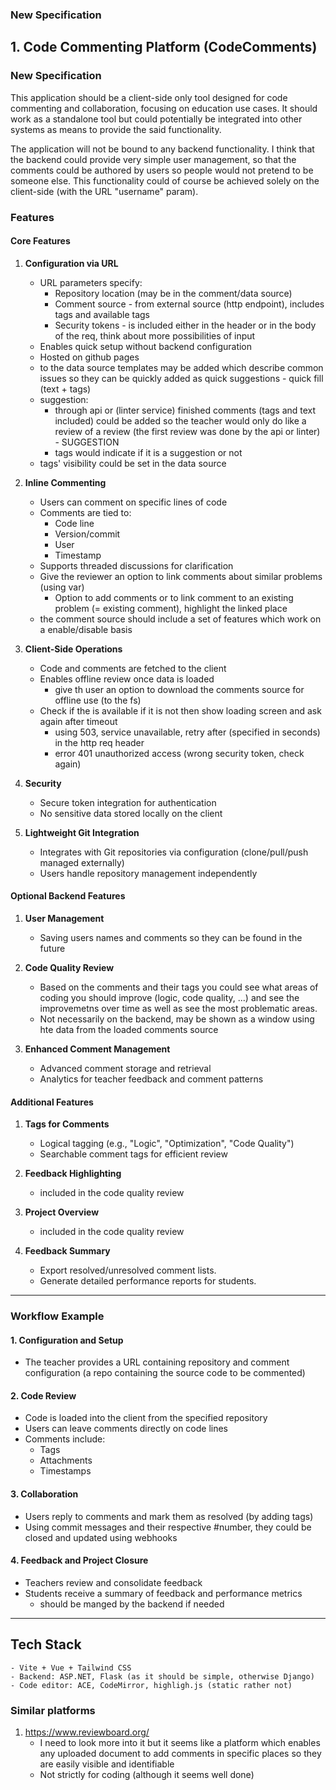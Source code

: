 ### New Specification

## 1. Code Commenting Platform (CodeComments)

### New Specification

This application should be a client-side only tool designed for code commenting and collaboration, focusing on education use cases. It should work as a standalone tool but could potentially be integrated into other systems as means to provide the said functionality.

The application will not be bound to any backend functionality.
I think that the backend could provide very simple user management, so that the comments could be authored by users so people would not pretend to be someone else. This functionality could of course be achieved solely on the client-side (with the URL "username" param).

### Features

#### Core Features

1. **Configuration via URL**

    - URL parameters specify:
        - Repository location (may be in the comment/data source)
        - Comment source - from external source (http endpoint), includes tags and available tags
        - Security tokens - is included either in the header or in the body of the req, think about more possibilities of input
    - Enables quick setup without backend configuration
    - Hosted on github pages
    - to the data source templates may be added which describe common issues so they can be quickly added as quick suggestions - quick fill (text + tags)
    - suggestion:
        - through api or (linter service) finished comments (tags and text included) could be added so the teacher would only do like a review of a review (the first review was done by the api or linter) - SUGGESTION
        - tags would indicate if it is a suggestion or not
    - tags' visibility could be set in the data source

2. **Inline Commenting**

    - Users can comment on specific lines of code
    - Comments are tied to:
        - Code line
        - Version/commit
        - User
        - Timestamp
    - Supports threaded discussions for clarification
    - Give the reviewer an option to link comments about similar problems (using var)
        - Option to add comments or to link comment to an existing problem (= existing comment), highlight the linked place
    - the comment source should include a set of features which work on a enable/disable basis

3. **Client-Side Operations**

    - Code and comments are fetched to the client
    - Enables offline review once data is loaded
        - give th user an option to download the comments source for offline use (to the fs)
    - Check if the is available if it is not then show loading screen and ask again after timeout
        - using 503, service unavailable, retry after (specified in seconds) in the http req header
        - error 401 unauthorized access (wrong security token, check again)

4. **Security**

    - Secure token integration for authentication
    - No sensitive data stored locally on the client

5. **Lightweight Git Integration**
    - Integrates with Git repositories via configuration (clone/pull/push managed externally)
    - Users handle repository management independently

#### Optional Backend Features

1. **User Management**

    - Saving users names and comments so they can be found in the future

2. **Code Quality Review**

    - Based on the comments and their tags you could see what areas of coding you should improve (logic, code quality, ...) and see the improvemetns over time as well as see the most problematic areas.
    - Not necessarily on the backend, may be shown as a window using hte data from the loaded comments source

3. **Enhanced Comment Management**

    - Advanced comment storage and retrieval
    - Analytics for teacher feedback and comment patterns

#### Additional Features

1. **Tags for Comments**

    - Logical tagging (e.g., "Logic", "Optimization", "Code Quality")
    - Searchable comment tags for efficient review

2. **Feedback Highlighting**

    - included in the code quality review

3. **Project Overview**

    - included in the code quality review

4. **Feedback Summary**
    - Export resolved/unresolved comment lists.
    - Generate detailed performance reports for students.

---

### Workflow Example

#### 1. **Configuration and Setup**

-   The teacher provides a URL containing repository and comment configuration (a repo containing the source code to be commented)

#### 2. **Code Review**

-   Code is loaded into the client from the specified repository
-   Users can leave comments directly on code lines
-   Comments include:
    -   Tags
    -   Attachments
    -   Timestamps

#### 3. **Collaboration**

-   Users reply to comments and mark them as resolved (by adding tags)
-   Using commit messages and their respective #number, they could be closed and updated using webhooks

#### 4. **Feedback and Project Closure**

-   Teachers review and consolidate feedback
-   Students receive a summary of feedback and performance metrics
    -   should be manged by the backend if needed

---

## Tech Stack

    - Vite + Vue + Tailwind CSS
    - Backend: ASP.NET, Flask (as it should be simple, otherwise Django)
    - Code editor: ACE, CodeMirror, highligh.js (static rather not)

### Similar platforms

1. https://www.reviewboard.org/
    - I need to look more into it but it seems like a platform which enables any uploaded document to add comments in specific places so they are easily visible and identifiable
    - Not strictly for coding (although it seems well done)
